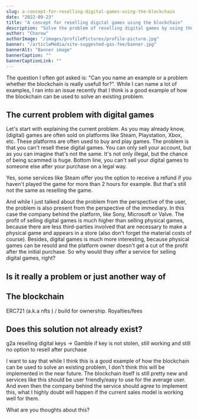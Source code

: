 ```yaml
---
slug: a-concept-for-reselling-digital-games-using-the-blockchain
date: "2022-09-23"
title: "A concept for reselling digital games using the blockchain"
description: "Solve the problem of reselling digital games by using the blockchain."
author: "Charow"
authorImage: "/images/profilePictures/profile-picture.jpg"
banner: "/articleMedia/site-suggested-gas-fee/banner.jpg"
bannerAlt: "Banner image"
bannerCaption: ""
bannerCaptionLink: ""
---
```


The question I often got asked is: "Can you name an example or a problem whether the blockchain is really usefull for?". While I can name a lot of examples, I ran into an issue recently that I think is a good example of how the blockchain can be used to solve an existing problem. 

## The current problem with digital games
Let's start with explaining the current problem. As you may already know, (digital) games are often sold on platforms like Steam, Playstation, Xbox, etc. These platforms are often used to buy and play games. The problem is that you can't resell these digital games. You can only sell your account, but as you can imagine that's not the same. It's not only illegal, but the chance of being scammed is huge. Bottom line, you can't sell your digital games to someone else after your purchase on a legal way.

Yes, some services like Steam offer you the option to receive a refund if you haven't played the game for more than 2 hours for example. But that's still not the same as reselling the game.

And while I just talked about the problem from the perspective of the user, the problem is also present from the perspective of the immediary. In this case the company behind the platform, like Sony, Microsoft or Valve. The profit of selling digital games is much higher than selling physical games, because there are less third-parties involved that are necessary to make a physical game and appears in a store (also don't forget the material costs of course). Besides, digital games is much more interesting, because physical games can be resold and the platform owner doesn't get a cut of the profit after the initial purchase. So why would they offer a service for selling digital games, right? 

## Is it really a problem or just another way of 

## The blockchain
ERC721 (a.k.a nfts ) / build for ownership.
Royalties/fees 

## Does this solution not already exist?
g2a reselling digital keys -> Gamble if key is not stolen, still working and still no option to resell after purchase


I want to say that while I think this is a good example of how the blockchain can be used to solve an existing problem, I don't think this will be implemented in the near future. The blockchain itself is still pretty new and services like this should be user friendly/easy to use for the average user. And even then the company behind the service should agree to implement this, what I highly doubt will happen if the current sales model is working well for them.

What are you thoughts about this?